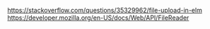 https://stackoverflow.com/questions/35329962/file-upload-in-elm
https://developer.mozilla.org/en-US/docs/Web/API/FileReader

